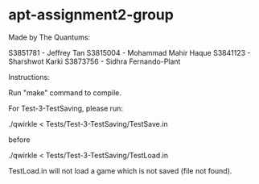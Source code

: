 # apt-assignment2-group

Made by The Quantums:

S3851781 - Jeffrey Tan
S3815004 - Mohammad Mahir Haque
S3841123 - Sharshwot Karki
S3873756 - Sidhra Fernando-Plant

Instructions:

Run "make" command to compile.

For Test-3-TestSaving, please run:

./qwirkle < Tests/Test-3-TestSaving/TestSave.in

before

./qwirkle < Tests/Test-3-TestSaving/TestLoad.in

TestLoad.in will not load a game which is not saved (file not found).